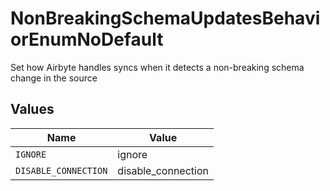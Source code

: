 # NonBreakingSchemaUpdatesBehaviorEnumNoDefault

Set how Airbyte handles syncs when it detects a non-breaking schema change in the source


## Values

| Name                 | Value                |
| -------------------- | -------------------- |
| `IGNORE`             | ignore               |
| `DISABLE_CONNECTION` | disable_connection   |